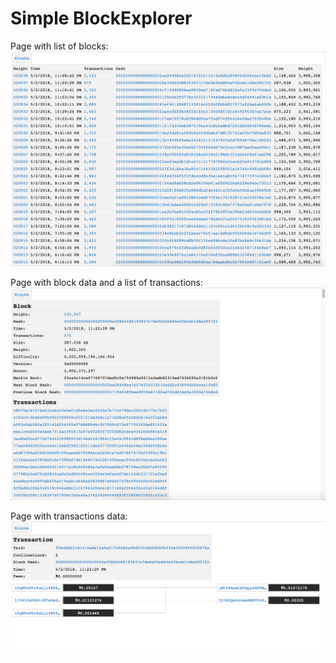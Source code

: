 # Simple BlockExplorer

Page with list of blocks:
![](1.png)

Page with block data and a list of transactions:
![](2.png)

Page with transactions data:
![](3.png)

